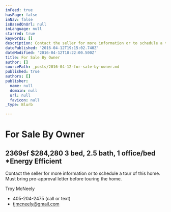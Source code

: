 ```yaml
---
inFeed: true
hasPage: false
inNav: false
isBasedOnUrl: null
inLanguage: null
starred: true
keywords: []
description: Contact the seller for more information or to schedule a tour of this home. Must bring pre-approval letter before touring the home.
datePublished: '2016-04-12T19:15:02.740Z'
dateModified: '2016-04-12T18:22:00.500Z'
title: For Sale By Owner
author: []
sourcePath: _posts/2016-04-12-for-sale-by-owner.md
published: true
authors: []
publisher:
  name: null
  domain: null
  url: null
  favicon: null
_type: Blurb

---
```

# For Sale By Owner

## 2369sf $284,280 3 bed, 2.5 bath, 1 office/bed \*Energy Efficient 

Contact the seller for more information or to schedule a tour of this home. Must bring pre-approval letter before touring the home.  

Troy McNeely 

* 405-204-2475 (call or text)
* tjmcneely@gmail.com